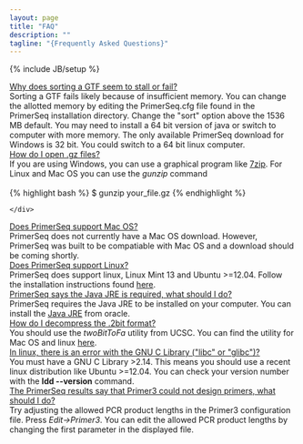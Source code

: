 ```yaml
---
layout: page
title: "FAQ"
description: ""
tagline: "{Frequently Asked Questions}"
---
```

{% include JB/setup %}

<div class="accordion" id="accordion2">
<div class="accordion-group">
  <div class="accordion-heading">
    <a class="accordion-toggle" data-toggle="collapse" data-parent="#accordion2" href="#collapseOne">
      Why does sorting a GTF seem to stall or fail?
    </a>
  </div>
  <div id="collapseOne" class="accordion-body collapse in">
    <div class="accordion-inner">
Sorting a GTF fails likely because of insufficient memory. You can change the allotted memory by editing the PrimerSeq.cfg
file found in the PrimerSeq installation directory. Change the "sort" option above the 1536 MB default. You may need to install
a 64 bit version of java or switch to computer with more memory. The only available PrimerSeq download
for Windows is 32 bit. You could switch to a 64 bit linux computer.
    </div>
  </div>
</div>
<div class="accordion-group">
  <div class="accordion-heading">
    <a class="accordion-toggle" data-toggle="collapse" data-parent="#accordion2" href="#collapseTwo">
      How do I open .gz files?
    </a>
  </div>
  <div id="collapseTwo" class="accordion-body collapse">
    <div class="accordion-inner">
If you are using Windows, you can use a graphical program like <a href="http://www.7-zip.org/">7zip</a>. For Linux and Mac OS you can use the <i>gunzip</i> command
<br></br>
{% highlight bash %}
$ gunzip your_file.gz
{% endhighlight %}

    </div>
  </div>
</div>
<div class="accordion-group">
  <div class="accordion-heading">
    <a class="accordion-toggle" data-toggle="collapse" data-parent="#accordion3" href="#collapseThree">
      Does PrimerSeq support Mac OS?
    </a>
  </div>
  <div id="collapseThree" class="accordion-body collapse">
    <div class="accordion-inner">
PrimerSeq does not currently have a Mac OS download. However, PrimerSeq was built to be compatiable with Mac OS and a download should be coming shortly.
    </div>
  </div>
</div>
<div class="accordion-group">
  <div class="accordion-heading">
    <a class="accordion-toggle" data-toggle="collapse" data-parent="#accordion4" href="#collapseFour">
      Does PrimerSeq support Linux?
    </a>
  </div>
  <div id="collapseFour" class="accordion-body collapse">
    <div class="accordion-inner">
PrimerSeq does support linux, Linux Mint 13 and Ubuntu >=12.04. Follow the installation instructions
found <a href="linux.html">here</a>.
    </div>
  </div>
</div>
<div class="accordion-group">
  <div class="accordion-heading">
    <a class="accordion-toggle" data-toggle="collapse" data-parent="#accordion5" href="#collapseFive">
     PrimerSeq says the Java JRE is required, what should I do?
    </a>
  </div>
  <div id="collapseFive" class="accordion-body collapse">
    <div class="accordion-inner">
      PrimerSeq requires the Java JRE to be installed on your computer.
      You can install the <a href="http://www.oracle.com/technetwork/java/javase/downloads/java-se-jre-7-download-432155.html">Java JRE</a> from oracle.
    </div>
  </div>
</div>
<div class="accordion-group">
  <div class="accordion-heading">
    <a class="accordion-toggle" data-toggle="collapse" data-parent="#accordion6" href="#collapseSix">
      How do I decompress the .2bit format?
    </a>
  </div>
  <div id="collapseSix" class="accordion-body collapse">
    <div class="accordion-inner">
You should use the <i>twoBitToFa</i> utility from UCSC. You can find the utility for Mac OS and linux <a href="http://hgdownload.cse.ucsc.edu/admin/exe/">here</a>.
    </div>
  </div>
</div>
<div class="accordion-group">
  <div class="accordion-heading">
    <a class="accordion-toggle" data-toggle="collapse" data-parent="#accordion7" href="#collapseSeven">
      In linux, there is an error with the GNU C Library ("libc" or "glibc")?
    </a>
  </div>
  <div id="collapseSeven" class="accordion-body collapse">
    <div class="accordion-inner">
You must have a GNU C Library >2.14. This means you should use a recent linux distribution like Ubuntu >=12.04. You can check your version number with the <b>ldd --version</b> command.
    </div>
  </div>
</div>
<div class="accordion-group">
  <div class="accordion-heading">
    <a class="accordion-toggle" data-toggle="collapse" data-parent="#accordion8" href="#collapseEight">
      The PrimerSeq results say that Primer3 could not design primers, what should I do?
    </a>
  </div>
  <div id="collapseEight" class="accordion-body collapse">
    <div class="accordion-inner">
Try adjusting the allowed PCR product lengths in the Primer3 configuration file. Press <i>Edit->Primer3</i>. You can edit the allowed PCR product lengths by changing the first parameter in the displayed file.
    </div>
  </div>
</div>
</div>
